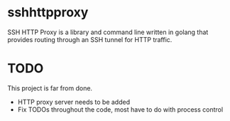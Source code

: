 sshhttpproxy
============
SSH HTTP Proxy is a library and command line written in golang that provides routing through an SSH tunnel for HTTP traffic.

TODO
====
This project is far from done.
* HTTP proxy server needs to be added
* Fix TODOs throughout the code, most have to do with process control
